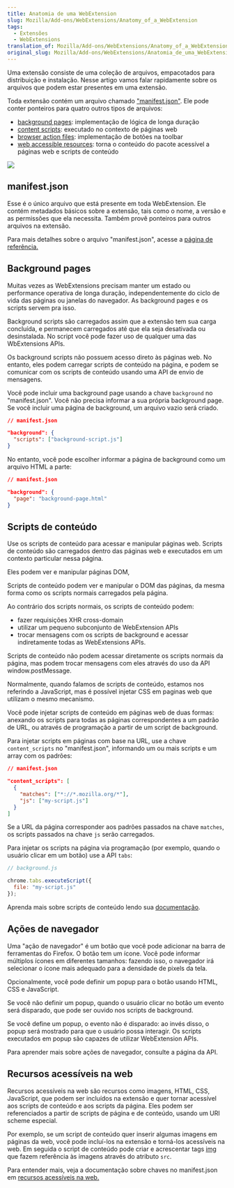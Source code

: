 ```yaml
---
title: Anatomia de uma WebExtension
slug: Mozilla/Add-ons/WebExtensions/Anatomy_of_a_WebExtension
tags:
  - Extensões
  - WebExtensions
translation_of: Mozilla/Add-ons/WebExtensions/Anatomy_of_a_WebExtension
original_slug: Mozilla/Add-ons/WebExtensions/Anatomia_de_uma_WebExtension
---
```

Uma extensão consiste de uma coleção de arquivos, empacotados para distribuição e instalação. Nesse artigo vamos falar rapidamente sobre os arquivos que podem estar presentes em uma extensão.

Toda extensão contém um arquivo chamado ["manifest.json"](/pt-BR/Add-ons/WebExtensions/Anatomy_of_a_WebExtension#manifest.json). Ele pode conter ponteiros para quatro outros tipos de arquivos:

- [background pages](/pt-BR/Add-ons/WebExtensions/Anatomy_of_a_WebExtension#Background_pages): implementação de lógica de longa duração
- [content scripts](/pt-BR/Add-ons/WebExtensions/Anatomy_of_a_WebExtension#Content_scripts): executado no contexto de páginas web
- [browser action files](/pt-BR/Add-ons/WebExtensions/Anatomy_of_a_WebExtension#Browser_actions): implementação de botões na toolbar
- [web accessible resources](/pt-BR/Add-ons/WebExtensions/Anatomy_of_a_WebExtension#Web_accessible_resources): torna o conteúdo do pacote acessível a páginas web e scripts de conteúdo

![](https://mdn.mozillademos.org/files/11465/webextension-anatomy.svg)

## manifest.json

Esse é o único arquivo que está presente em toda WebExtension. Ele contém metadados básicos sobre a extensão, tais como o nome, a versão e as permissões que ela necessita. Também provê ponteiros para outros arquivos na extensão.

Para mais detalhes sobre o arquivo "manifest.json", acesse a [página de referência.](/pt-BR/Add-ons/WebExtensions/manifest.json)

## Background pages

Muitas vezes as WebExtensions precisam manter um estado ou performance operativa de longa duração, independentemente do ciclo de vida das páginas ou janelas do navegador. As background pages e os scripts servem pra isso.

Background scripts são carregados assim que a extensão tem sua carga concluída, e permanecem carregados até que ela seja desativada ou desinstalada. No script você pode fazer uso de qualquer uma das WbExtensions APIs.

Os background scripts não possuem acesso direto às páginas web. No entanto, eles podem carregar scripts de conteúdo na página, e podem se comunicar com os scripts de conteúdo usando uma API de envio de mensagens.

Você pode incluir uma background page usando a chave `background` no "manifest.json". Você não precisa informar a sua própria background page. Se você incluir uma página de background, um arquivo vazio será criado.

```json
// manifest.json

"background": {
  "scripts": ["background-script.js"]
}
```

No entanto, você pode escolher informar a página de background como um arquivo HTML a parte:

```json
// manifest.json

"background": {
  "page": "background-page.html"
}
```

## Scripts de conteúdo

Use os scripts de conteúdo para acessar e manipular páginas web. Scripts de conteúdo são carregados dentro das páginas web e executados em um contexto particular nessa página.

Eles podem ver e manipular páginas DOM,

Scripts de conteúdo podem ver e manipular o DOM das páginas, da mesma forma como os scripts normais carregados pela página.

Ao contrário dos scripts normais, os scripts de conteúdo podem:

- fazer requisições XHR cross-domain
- utilizar um pequeno subconjunto de WebExtension APIs
- trocar mensagens com os scripts de background e acessar indiretamente todas as WebExtensions APIs.

Scripts de conteúdo não podem acessar diretamente os scripts normais da página, mas podem trocar mensagens com eles através do uso da API window\.postMessage.

Normalmente, quando falamos de scripts de conteúdo, estamos nos referindo a JavaScript, mas é possível injetar CSS em paginas web que utilizam o mesmo mecanismo.

Você pode injetar scripts de conteúdo em páginas web de duas formas: anexando os scripts para todas as páginas correspondentes a um padrão de URL, ou através de programação a partir de um script de background.

Para injetar scripts em páginas com base na URL, use a chave `content_scripts` no "manifest.json", informando um ou mais scripts e um array com os padrões:

```json
// manifest.json

"content_scripts": [
  {
    "matches": ["*://*.mozilla.org/*"],
    "js": ["my-script.js"]
  }
]
```

Se a URL da página corresponder aos padrões passados na chave `matches`, os scripts passados na chave `js` serão carregados.

Para injetar os scripts na página via programação (por exemplo, quando o usuário clicar em um botão) use a API `tabs`:

```js
// background.js

chrome.tabs.executeScript({
  file: "my-script.js"
});
```

Aprenda mais sobre scripts de conteúdo lendo sua [documentação](/pt-BR/Add-ons/SDK/Guides/Content_Scripts).

## Ações de navegador

Uma "ação de navegador" é um botão que você pode adicionar na barra de ferramentas do Firefox. O botão tem um ícone. Você pode informar múltiplos ícones em diferentes tamanhos: fazendo isso, o navegador irá selecionar o ícone mais adequado para a densidade de pixels da tela.

Opcionalmente, você pode definir um popup para o botão usando HTML, CSS e JavaScript.

Se você não definir um popup, quando o usuário clicar no botão um evento será disparado, que pode ser ouvido nos scripts de background.

Se você define um popup, o evento não é disparado: ao invés disso, o popup será mostrado para que o usuário possa interagir. Os scripts executados em popup são capazes de utilizar WebExtension APIs.

Para aprender mais sobre ações de navegador, consulte a página da API.

## Recursos acessíveis na web

Recursos acessíveis na web são recursos como imagens, HTML, CSS, JavaScript, que podem ser incluídos na extensão e quer tornar acessível aos scripts de conteúdo e aos scripts da página. Eles podem ser referenciados a partir de scripts de página e de conteúdo, usando um URI scheme especial.

Por exemplo, se um script de conteúdo quer inserir algumas imagens em páginas da web, você pode incluí-los na extensão e torná-los acessíveis na web. Em seguida o script de conteúdo pode criar e acrescentar tags [img](/pt-BR/docs/Web/HTML/Element/img) que fazem referência às imagens através do atributo `src`.

Para entender mais, veja a documentação sobre chaves no manifest.json em [recursos acessíveis na web.](/pt-BR/docs/Mozilla/Add-ons/WebExtensions/manifest.json/web_accessible_resources)
